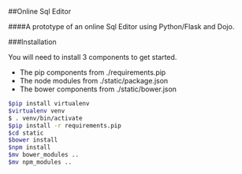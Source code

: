 ##Online Sql Editor

####A prototype of an online Sql Editor using Python/Flask and Dojo.

###Installation

You will need to install 3 components to get started.

* The pip components from ./requirements.pip
* The node modules from ./static/package.json
* The bower components from ./static/bower.json

```bash
$pip install virtualenv
$virtualenv venv
$ . venv/bin/activate
$pip install -r requirements.pip
$cd static
$bower install
$npm install
$mv bower_modules ..
$mv npm_modules ..
```